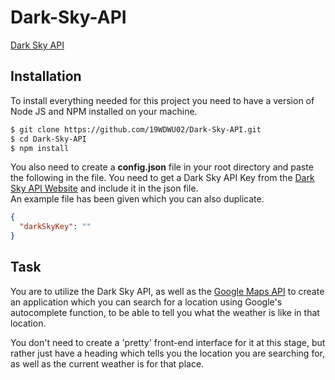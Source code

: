 # Dark-Sky-API

[Dark Sky API](https://darksky.net/dev)

## Installation
To install everything needed for this project you need to have a version of Node JS and NPM installed on your machine.

```sh
$ git clone https://github.com/19WDWU02/Dark-Sky-API.git
$ cd Dark-Sky-API
$ npm install
```

You also need to create a **config.json** file in your root directory and paste the following in the file.
You need to get a Dark Sky API Key from the [Dark Sky API Website](https://darksky.net/dev) and include it in the json file.  
An example file has been given which you can also duplicate.  
```json
{
  "darkSkyKey": ""
}
```

## Task
You are to utilize the Dark Sky API, as well as the [Google Maps API](https://developers.google.com/maps/documentation/javascript/tutorial) to create an application which you can search for a location using Google's autocomplete function, to be able to tell you what the weather is like in that location.  

You don't need to create a 'pretty' front-end interface for it at this stage, but rather just have a heading which tells you the location you are searching for, as well as the current weather is for that place.
